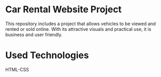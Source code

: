 # Car Rental Website Project
This repository includes a project that allows vehicles to be viewed and rented or sold online. With its attractive visuals and practical use, it is business and user friendly.


# Used Technologies
HTML-CSS
